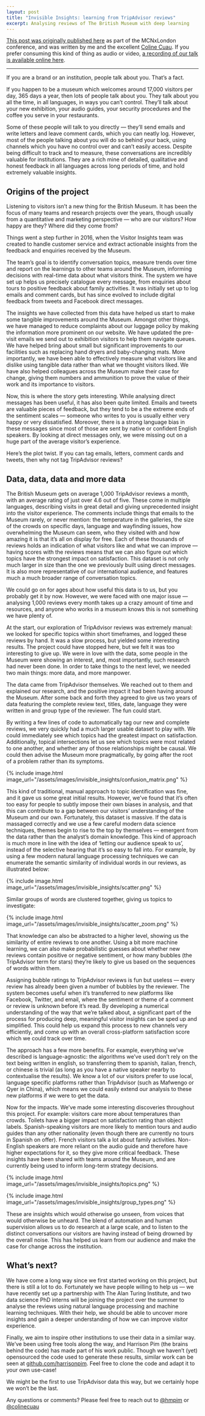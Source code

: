 ```yaml
---
layout: post
title: "Invisible Insights: learning from TripAdvisor reviews"
excerpt: Analysing reviews of The British Museum with deep learning
---
```


[This post was originally published here](https://medium.com/mcnx-london/invisible-insights-learning-from-trip-advisor-reviews-b5c825fa4409) as part of the MCNxLondon conference, and was written by me and the excellent [Coline Cuau](https://twitter.com/colinecuau). If you prefer consuming this kind of thing as audio or video, [a recording of our talk is available online here](https://www.youtube.com/watch?v=Xe8JqqUk8hI).

---

If you are a brand or an institution, people talk about you. That’s a fact.

If you happen to be a museum which welcomes around 17,000 visitors per day, 365 days a year, then lots of people talk about you. They talk about you all the time, in all languages, in ways you can’t control. They’ll talk about your new exhibition, your audio guides, your security procedures and the coffee you serve in your restaurants.

Some of these people will talk to you directly — they’ll send emails and write letters and leave comment cards, which you can neatly log. However, most of the people talking about you will do so behind your back, using channels which you have no control over and can’t easily access. Despite being difficult to track and to measure, these conversations are incredibly valuable for institutions. They are a rich mine of detailed, qualitative and honest feedback in all languages across long periods of time, and hold extremely valuable insights.

## Origins of the project

Listening to visitors isn’t a new thing for the British Museum. It has been the focus of many teams and research projects over the years, though usually from a quantitative and marketing perspective — who are our visitors? How happy are they? Where did they come from?

Things went a step further in 2016, when the Visitor Insights team was created to handle customer service and extract actionable insights from the feedback and enquiries received by the Museum.

The team’s goal is to identify conversation topics, measure trends over time and report on the learnings to other teams around the Museum, informing decisions with real-time data about what visitors think. The system we have set up helps us precisely catalogue every message, from enquiries about tours to positive feedback about family activities. It was initially set up to log emails and comment cards, but has since evolved to include digital feedback from tweets and Facebook direct messages.

The insights we have collected from this data have helped us start to make some tangible improvements around the Museum. Amongst other things, we have managed to reduce complaints about our luggage policy by making the information more prominent on our website. We have updated the pre-visit emails we send out to exhibition visitors to help them navigate queues. We have helped bring about small but significant improvements to our facilities such as replacing hand dryers and baby-changing mats. More importantly, we have been able to effectively measure what visitors like and dislike using tangible data rather than what we thought visitors liked. We have also helped colleagues across the Museum make their case for change, giving them numbers and ammunition to prove the value of their work and its importance to visitors.

Now, this is where the story gets interesting. While analysing direct messages has been useful, it has also been quite limited. Emails and tweets are valuable pieces of feedback, but they tend to be a the extreme ends of the sentiment scales — someone who writes to you is usually either very happy or very dissatisfied. Moreover, there is a strong language bias in these messages since most of those are sent by native or confident English speakers. By looking at direct messages only, we were missing out on a huge part of the average visitor’s experience.

Here’s the plot twist. If you can tag emails, letters, comment cards and tweets, then why not tag TripAdvisor reviews?

## Data, data, data and more data

The British Museum gets on average 1,000 TripAdvisor reviews a month, with an average rating of just over 4.6 out of five. These come in multiple languages, describing visits in great detail and giving unprecedented insight into the visitor experience. The comments include things that emails to the Museum rarely, or never mention: the temperature in the galleries, the size of the crowds on specific days, language and wayfinding issues, how overwhelming the Museum can seem, who they visited with and how amazing it is that it’s all on display for free. Each of these thousands of reviews holds an indication of what visitors like and what we can improve — having scores with the reviews means that we can also figure out which topics have the strongest impact on satisfaction. This dataset is not only much larger in size than the one we previously built using direct messages. It is also more representative of our international audience, and features much a much broader range of conversation topics.

We could go on for ages about how useful this data is to us, but you probably get it by now. However, we were faced with one major issue — analysing 1,000 reviews every month takes up a crazy amount of time and resources, and anyone who works in a museum knows this is not something we have plenty of.

At the start, our exploration of TripAdvisor reviews was extremely manual: we looked for specific topics within short timeframes, and logged these reviews by hand. It was a slow process, but yielded some interesting results. The project could have stopped here, but we felt it was too interesting to give up. We were in love with the data, some people in the Museum were showing an interest, and, most importantly, such research had never been done. In order to take things to the next level, we needed two main things: more data, and more manpower.

The data came from TripAdvisor themselves. We reached out to them and explained our research, and the positive impact it had been having around the Museum. After some back and forth they agreed to give us two years of data featuring the complete review text, titles, date, language they were written in and group type of the reviewer. The fun could start.

By writing a few lines of code to automatically tag our new and complete reviews, we very quickly had a much larger usable dataset to play with. We could immediately see which topics had the greatest impact on satisfaction. Additionally, topical intersections let us see which topics were most related to one another, and whether any of those relationships might be causal. We could then advise the Museum more pragmatically, by going after the root of a problem rather than its symptoms.

{%
    include image.html
    image_url="/assets/images/invisible_insights/confusion_matrix.png"
%}

This kind of traditional, manual approach to topic identification was fine, and it gave us some great initial results. However, we’ve found that it’s often too easy for people to subtly impose their own biases in analysis, and that this can contribute to a gap between our visitors’ understanding of the Museum and our own.
Fortunately, this dataset is massive. If the data is massaged correctly and we use a few careful modern data science techniques, themes begin to rise to the top by themselves — emergent from the data rather than the analyst’s domain knowledge. This kind of approach is much more in line with the idea of ‘letting our audience speak to us’, instead of the selective hearing that it’s so easy to fall into.
For example, by using a few modern natural language processing techniques we can enumerate the semantic similarity of individual words in our reviews, as illustrated below:

{%
    include image.html
    image_url="/assets/images/invisible_insights/scatter.png"
%}

Similar groups of words are clustered together, giving us topics to investigate:

{%
    include image.html
    image_url="/assets/images/invisible_insights/scatter_zoom.png"
%}

That knowledge can also be abstracted to a higher level, showing us the similarity of entire reviews to one another.
Using a bit more machine learning, we can also make probabilistic guesses about whether new reviews contain positive or negative sentiment, or how many bubbles (the TripAdvisor term for stars) they’re likely to give us based on the sequences of words within them.

Assigning bubble ratings to TripAdvisor reviews is fun but useless — every review has already been given a number of bubbles by the reviewer. The system becomes useful when it’s transferred to new platforms like Facebook, Twitter, and email, where the sentiment or theme of a comment or review is unknown before it’s read. By developing a numerical understanding of the way that we’re talked about, a significant part of the process for producing deep, meaningful visitor insights can be sped up and simplified. This could help us expand this process to new channels very efficiently, and come up with an overall cross-platform satisfaction score which we could track over time.

The approach has a few more benefits. For example, everything we’ve described is language-agnostic: the algorithms we’ve used don’t rely on the text being written in english, so transferring them to spanish, italian, french, or chinese is trivial (as long as you have a native speaker nearby to contextualise the results). We know a lot of our visitors prefer to use local, language specific platforms rather than TripAdvisor (such as Mafwengo or Qyer in China), which means we could easily extend our analysis to these new platforms if we were to get the data.

Now for the impacts. We’ve made some interesting discoveries throughout this project. For example: visitors care more about temperatures than crowds. Toilets have a bigger impact on satisfaction rating than object labels. Spanish-speaking visitors are more likely to mention tours and audio guides than any other nationality (even though there are currently no tours in Spanish on offer). French visitors talk a lot about family activities. Non-English speakers are more reliant on the audio guide and therefore have higher expectations for it, so they give more critical feedback. These insights have been shared with teams around the Museum, and are currently being used to inform long-term strategy decisions.

{%
    include image.html
    image_url="/assets/images/invisible_insights/topics.png"
%}

{%
    include image.html
    image_url="/assets/images/invisible_insights/group_types.png"
%}

These are insights which would otherwise go unseen, from voices that would otherwise be unheard. The blend of automation and human supervision allows us to do research at a large scale, and to listen to the distinct conversations our visitors are having instead of being drowned by the overall noise. This has helped us learn from our audience and make the case for change across the institution.

## What’s next?

We have come a long way since we first started working on this project, but there is still a lot to do. Fortunately we have people willing to help us — we have recently set up a partnership with The Alan Turing Institute, and two data science PhD interns will be joining the project over the summer to analyse the reviews using natural language processing and machine learning techniques. With their help, we should be able to uncover more insights and gain a deeper understanding of how we can improve visitor experience.

Finally, we aim to inspire other institutions to use their data in a similar way. We’ve been using free tools along the way, and Harrison Pim (the brains behind the code) has made part of his work public. Though we haven’t (yet) opensourced the code used to generate these results, similar work can be seen at [github.com/harrisonpim](https://github.com/harrisonpim). Feel free to clone the code and adapt it to your own use-case!

We might be the first to use TripAdvisor data this way, but we certainly hope we won’t be the last.

Any questions or comments? Please feel free to reach out to [@hmpim]() or [@colinecuau](https://twitter.com/colinecuau)
